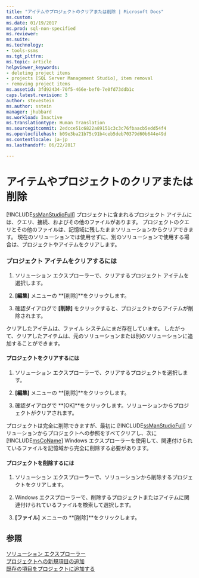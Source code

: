 ```yaml
---
title: "アイテムやプロジェクトのクリアまたは削除 | Microsoft Docs"
ms.custom: 
ms.date: 01/19/2017
ms.prod: sql-non-specified
ms.reviewer: 
ms.suite: 
ms.technology:
- tools-ssms
ms.tgt_pltfrm: 
ms.topic: article
helpviewer_keywords:
- deleting project items
- projects [SQL Server Management Studio], item removal
- removing project items
ms.assetid: 3fd92434-70f5-466e-bef0-7e0fd73ddb1c
caps.latest.revision: 3
author: stevestein
ms.author: sstein
manager: jhubbard
ms.workload: Inactive
ms.translationtype: Human Translation
ms.sourcegitcommit: 2edcce51c6822a89151c3c3c76fbaacb5edd54f4
ms.openlocfilehash: b09e3ba21b75c91b4ceb5deb70379d60b644e49d
ms.contentlocale: ja-jp
ms.lasthandoff: 06/22/2017

---
```

# <a name="remove-or-delete-an-item-or-project"></a>アイテムやプロジェクトのクリアまたは削除
[!INCLUDE[ssManStudioFull](../../includes/ssmanstudiofull_md.md)] プロジェクトに含まれるプロジェクト アイテムには、クエリ、接続、およびその他のファイルがあります。 プロジェクトのクエリとその他のファイルは、記憶域に残したままソリューションからクリアできます。 現在のソリューションでは使用せずに、別のソリューションで使用する場合は、プロジェクトやアイテムをクリアします。  
  
### <a name="to-remove-a-project-item"></a>プロジェクト アイテムをクリアするには  
  
1.  ソリューション エクスプローラーで、クリアするプロジェクト アイテムを選択します。  
  
2.  **[編集]** メニューの **[削除]**をクリックします。  
  
3.  確認ダイアログで **[削除]** をクリックすると、プロジェクトからアイテムが削除されます。  
  
クリアしたアイテムは、ファイル システムにまだ存在しています。 したがって、クリアしたアイテムは、元のソリューションまたは別のソリューションに追加することができます。  
  
#### <a name="to-remove-a-project"></a>プロジェクトをクリアするには  
  
1.  ソリューション エクスプローラーで、クリアするプロジェクトを選択します。  
  
2.  **[編集]** メニューの **[削除]**をクリックします。  
  
3.  確認ダイアログで **[OK]**をクリックします。ソリューションからプロジェクトがクリアされます。  
  
プロジェクトは完全に削除できますが、最初に [!INCLUDE[ssManStudioFull](../../includes/ssmanstudiofull_md.md)] ソリューションからプロジェクトへの参照をすべてクリアし、次に [!INCLUDE[msCoName](../../includes/msconame_md.md)] Windows エクスプローラーを使用して、関連付けられているファイルを記憶域から完全に削除する必要があります。  
  
#### <a name="to-delete-a-project"></a>プロジェクトを削除するには  
  
1.  ソリューション エクスプローラーで、ソリューションから削除するプロジェクトをクリアします。  
  
2.  Windows エクスプローラーで、削除するプロジェクトまたはアイテムに関連付けられているファイルを検索して選択します。  
  
3.  **[ファイル]** メニューの **[削除]**をクリックします。  
  
## <a name="see-also"></a>参照  
[ソリューション エクスプローラー](../../ssms/solution/solution-explorer.md)  
[プロジェクトへの新規項目の追加](../../ssms/solution/add-new-items-to-a-project.md)  
[既存の項目をプロジェクトに追加する](../../ssms/solution/add-existing-items-to-a-project.md)  
  

